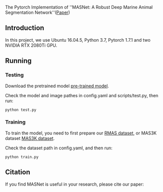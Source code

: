 The Pytorch Implementation of ''MASNet: A Robust Deep Marine Animal Segmentation Network''([Paper](https://ieeexplore.ieee.org/document/10113781?denied=)) 

## Introduction
In this project, we use Ubuntu 16.04.5, Python 3.7, Pytorch 1.7.1 and two NVIDIA RTX 2080Ti GPU. 

## Running

### Testing

Download the pretrained model [pre-trained model](https://drive.google.com/file/d/1SKRIxUnG1GEA5h1mfSf2YbpPiFBmNaD8/view?usp=share_link).

Check the model and image pathes in config.yaml and scripts/test.py, then run:

```
python test.py
```

### Training

To train the model, you need to first prepare our [RMAS dataset](https://drive.google.com/file/d/1RNP_zJgbJeY5ibEcVfYQMgxMBjbfkT0B/view?usp=share_link), or MAS3K dataset [MAS3K dataset](https://github.com/LinLi-DL/MAS).

Check the dataset path in config.yaml, and then run:
```
python train.py
```

## Citation

If you find MASNet is useful in your research, please cite our paper:

```

```






